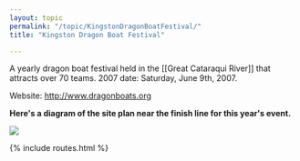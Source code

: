 ```yaml
---
layout: topic
permalink: "/topic/KingstonDragonBoatFestival/"
title: "Kingston Dragon Boat Festival"

---
```


A yearly dragon boat festival held in the [[Great Cataraqui River]] that attracts over 70 teams.  2007 date: Saturday, June 9th, 2007.

Website: http://www.dragonboats.org

<strong>Here's a diagram of the site plan near the finish line for this year's event.</strong>

<img src="http://k7Waterfront.org/Images/DragonBoatsSitePlan.gif">

{% include routes.html %}
